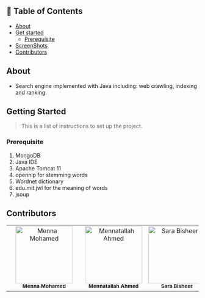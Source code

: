 ## 📝 Table of Contents

- [About](#about)
- [Get started](#get-started)
  - [Prerequisite](#req)
- [ScreenShots ](#screen-shots)
- [Contributors](#Contributors)

## About <a name = "about"></a>
- Search engine implemented with Java including: web crawling, indexing and ranking.

## Getting Started <a name = "get-started"></a>

> This is a list of instructions to set up the project.

### Prerequisite <a name = "req"></a>

1. MongoDB
2. Java IDE
3. Apache Tomcat 11
4. opennlp for stemming words
5. Wordnet dictionary
6. edu.mit.jwl for the meaning of words
7. jsoup



## Contributors <a name = "Contributors"></a>

<table>
  <tr>
    <td align="center">
    </td>
        <td align="center">
    <a href="https://github.com/mennamohamed0207" target="_black">
    <img src="https://avatars.githubusercontent.com/u/90017398?v=4" width="150px;" alt="Menna Mohamed"/>
    <br />
    <sub><b>Menna Mohamed</b></sub></a>
    </td>
    <td align="center">
    <td align="center">
    <a href="https://github.com/Menna-Ahmed7" target="_black">
    <img src="https://avatars.githubusercontent.com/u/110634473?v=4" width="150px;" alt="Mennatallah Ahmed"/>
    <br />
    <sub><b>Mennatallah Ahmed</b></sub></a>
    </td>
    <td align="center">
    <a href="https://github.com/SH8664" target="_black">
    <img src="https://avatars.githubusercontent.com/u/113303945?v=4" width="150px;" alt="Sara Bisheer"/>
    <br />
    <sub><b>Sara Bisheer</b></sub></a>
    </td>
    
    
  </tr>
 </table>
